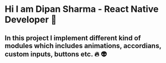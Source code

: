 # Hi I am Dipan Sharma - React Native Developer :art:
## In this project I implement different kind of modules which includes animations, accordians, custom inputs, buttons etc. :fire: :alien: